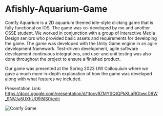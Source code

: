 # Afishly-Aquarium-Game
Comfy Aquarium is a 2D aquarium themed idle-style clicking game that is fully functional on IOS. The game was co-developed by me and another CSSE student. We worked in conjunction with a group of Interactive Media Design seniors who provided basic assets and requirements for developing the game. The game was developed with the Unity Game engine in an agile development framework. Test-driven development, agile software development continuous integrations, and user and unit testing was also done throughout the project to ensure a finished product.

Our game was presented at the Spring 2023 UW Colloquium where we gave a much more in-depth explanation of how the game was developed along with what features we included. 

Presentation Link: https://docs.google.com/presentation/d/1tocv9ZMYSQtQPkKLqRObwcD9W_9NVJu8UXhUO9I5lS0/edit

![Comfy Game](https://github.com/ayevu105/Afishly-Aquarium-Game/assets/97065772/03949249-ec8d-4703-9b9a-f14d496e31e1)
